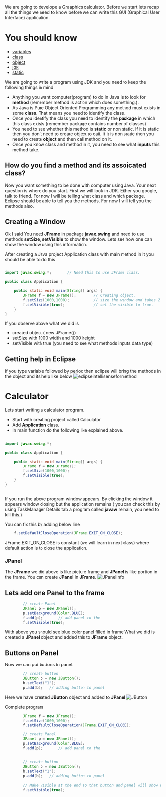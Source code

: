 We are going to develope a Graaphics calculator. Before we start lets recap all the things we need to know before we can write this GUI (Graphical User Interface) application.

# You should know
* [variables](https://github.com/sairamaj/programmingclass/blob/master/sessions/Session4.MD)
* [class](https://github.com/sairamaj/programmingclass/blob/master/sessions/Session6.MD)
* [object](https://github.com/sairamaj/programmingclass/blob/master/sessions/Session6.MD)
* [jdk](https://github.com/sairamaj/programmingclass/blob/master/sessions/Session19.MD)
* [static](https://github.com/sairamaj/programmingclass/blob/master/sessions/Session19.MD)

We are going to write a program using JDK and you need to keep the following things in mind

* Anything you want computer(program) to do in Java is to look for __method__ (remember method is action which does something.).
* As Java is Pure Object Oriented Programming any method must exists in some __class__. That means you need to identify the class.
* Once you identify the class you need to identify the __package__ in which this class exists (remember package contains number of classes)
* You need to see whether this method is __static__ or non static. If it is static then you don't need to create object to call. If it is non static then you need to create __object__ and then call method on it.
* Once you know class and method in it, you need to see what __inputs__ this method take.

## How do you find a method and its assoicated class?
Now you want something to be done with computer using Java. Your next question is where do you start. First we will look in JDK. Either you google, talk to friend. For now I will be telling what class and which package. Eclipse should be able to tell you the methods. For now I will tell you the methods also.

## Creating a Window
Ok I said You need __JFrame__ in package __javax.swing__ and need to use methods __setSize__, __setVisible__ to show the window. Lets see how one can show the window using this information.

After creating a Java project Application class with main method in it you should be able to do this
```java
    	
import javax.swing.*;       // Need this to use JFrame class.

public class Application {

	public static void main(String[] args) {
		JFrame f = new JFrame();        // Creating object.
		f.setSize(1000,1000);           // size the window and takes 2 arguments with width and height.
		f.setVisible(true);             // set the visible to true.
	}
}

```
If you observe above what we did is
* created object ( new JFrame())
* setSize with 1000 width and 1000 height
* setVisible with true (you need to see what methods inputs data type)

## Getting help in Eclipse
if you type variable followed by period then eclipse will bring the methods in the object and its help like below
![eclipseintellisenseformethod](https://github.com/sairamaj/programmingclass/blob/master/images/eclipseintellisenseformethod.png)

# Calculator
Lets start writing a calculator program.

* Start with creating project called Calculator
* Add __Application__ class.
* In main function do the following like explained above.

```java

import javax.swing.*;

public class Application {

	public static void main(String[] args) {
		JFrame f = new JFrame();
		f.setSize(1000,1000);
		f.setVisible(true);
	}
}
    
```

If you run the above program window appears. By clicking the window it appears window closing but the application remains ( you can check this by using TaskManager Details tab a program called __javaw__ remain, you need to kill this.)

You can fix this by adding below line
```java
    f.setDefaultCloseOperation(JFrame.EXIT_ON_CLOSE);
```

JFrame.EXIT_ON_CLOSE is constant (we will learn in next class) where default action is to close the application.

### JPanel
The __JFrame__ we did above is like picture frame and __JPanel__ is like portion in the frame. You can create __JPanel__ in __JFrame__.
![JPanelinfo](https://github.com/sairamaj/programmingclass/blob/master/images/JPanelinfo.png)

## Lets add one Panel to the frame
```java
		// create Panel
		JPanel p = new JPanel();
		p.setBackground(Color.BLUE);
		f.add(p);		// add panel to the 
		f.setVisible(true);
```
With above you should see blue color panel filled in frame.What we did is created a __JPanel__ object and added this to __JFrame__ object.

## Buttons on Panel
Now we can put buttons in panel.
```java
		// create button
		JButton b = new JButton();
		b.setText("1");
		p.add(b);	// adding button to panel
```
Here we have created __JButton__ object and added to __JPanel__
![JButton](https://github.com/sairamaj/programmingclass/blob/master/images/JButton.png)

Complete program 
```java
	    JFrame f = new JFrame();
		f.setSize(1000,1000);
		f.setDefaultCloseOperation(JFrame.EXIT_ON_CLOSE);
		
		// create Panel
		JPanel p = new JPanel();
		p.setBackground(Color.BLUE);
		f.add(p);		// add panel to the 
	
		
		// create button
		JButton b = new JButton();
		b.setText("1");
		p.add(b);	// adding button to panel
		
		// Make visible at the end so that button and panel will show up
		f.setVisible(true);
```
